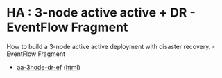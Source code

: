# HA : 3-node active active + DR - EventFlow Fragment

How to build a 3-node active active deployment with disaster recovery. - EventFlow Fragment

* [aa-3node-dr-ef](src/site/markdown/index.md) ([html](https://tibcosoftware.github.io/tibco-streaming-samples/10.4.1/highavailability/aa-3node-dr/aa-3node-dr-ef/))
